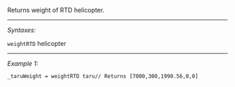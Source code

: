 Returns weight of RTD helicopter.


---
*Syntaxes:*

`weightRTD` helicopter

---
*Example 1:*

```sqf
_taruWeight = weightRTD taru// Returns [7000,300,1990.56,0,0]
```